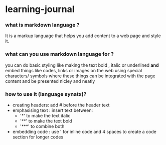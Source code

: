# learning-journal

### what is markdown language ?

It is a markup language that helps you add content to a web page and style it.


### what can you use markdown language for ?

you can do basic styling like making the text bold , italic or underlined
**and** embed things like codes, links or images on the web using special characters/ symbols
where these things can be integrated with the page content and be presented nicley and neatly


### how to use it (language synatx)?
* creating headers: add # before the header text 
* emphasising text : insert text between:
  * '*' to make the text italic
  * '**' to make the text bold
  * '***' to combine both
* embedding code : use ' for inline code and 4 spaces to create a code section for longer codes 

